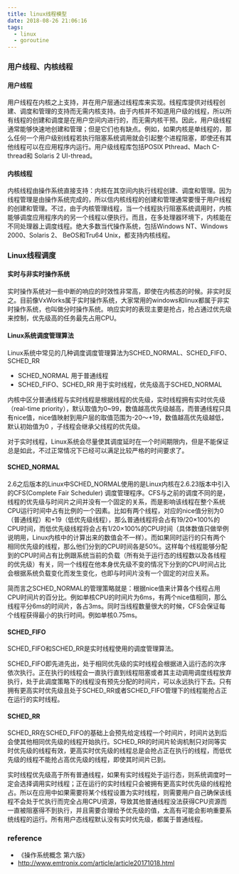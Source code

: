 ```yaml
---
title: linux线程模型
date: 2018-08-26 21:06:16
tags:
  - linux
  - goroutine
---
```


### 用户线程、内核线程

#### 用户线程

用户线程在内核之上支持，并在用户层通过线程库来实现。线程库提供对线程创建、调度和管理的支持而无需内核支持。由于内核并不知道用户级的线程，所以所有线程的创建和调度是在用户空间内进行的，而无需内核干预。因此，用户级线程通常能够快速地创建和管理；但是它们也有缺点。例如，如果内核是单线程的，那么任何一个用户级别线程若执行阻塞系统调用就会引起整个进程阻塞，即使还有其他线程可以在应用程序内运行。用户级线程库包括POSIX Pthread、Mach C-thread和 Solaris 2 UI-thread。

#### 内核线程

内核线程由操作系统直接支持：内核在其空间内执行线程创建、调度和管理。因为线程管理是由操作系统完成的，所以信内核线程的创建和管理通常要慢于用户线程的创建和管理。不过，由于内核管理线程，当一个线程执行阻塞系统调用时，内核能够调度应用程序内的另一个线程以便执行。而且，在多处理器环境下，内核能在不同处理器上调度线程。绝大多数当代操作系统，包括Windows NT、Windows 2000、Solaris 2、 BeOS和Tru64 Unix，都支持内核线程。

### Linux线程调度

#### 实时与非实时操作系统

实时操作系统对一些中断的响应的时效性非常高，即使在内核态的时候。非实时反之。目前像VxWorks属于实时操作系统，大家常用的windows和linux都属于非实时操作系统，也叫做分时操作系统。响应实时的表现主要是抢占，抢占通过优先级来控制，优先级高的任务最先占用CPU。

#### Linux系统调度管理算法

Linux系统中常见的几种调度调度管理算法为SCHED_NORMAL、SCHED_FIFO、SCHED_RR
* SCHED_NORMAL 用于普通线程
* SCHED_FIFO、SCHED_RR 用于实时线程，优先级高于SCHED_NORMAL

内核中区分普通线程与实时线程是根据线程的优先级，实时线程拥有实时优先级（real-time priority），默认取值为0~99，数值越高优先级越高，而普通线程只具有nice值，nice值映射到用户层的取值范围为-20～+19，数值越高优先级越低，默认初始值为0 ，子线程会继承父线程的优先级。

对于实时线程，Linux系统会尽量使其调度延时在一个时间期限内，但是不能保证总是如此，不过正常情况下已经可以满足比较严格的时间要求了。

#### SCHED_NORMAL

2.6之后版本的Linux中SCHED_NORMAL使用的是Linux内核在2.6.23版本中引入的CFS(Complete Fair Scheduler) 调度管理程序。CFS与之前的调度不同的是，线程的优先级与时间片之间并没有一个固定的关系，而是影响该线程在整个系统CPU运行时间中占有比例的一个因素。比如有两个线程，对应的nice值分别为0（普通线程）和+19（低优先级线程），那么普通线程将会占有19/20×100%的CPU时间，而低优先级线程将会占有1/20×100%的CPU时间（具体数值只做举例说明用，Linux内核中的计算出来的数值会不一样）。而如果同时运行的只有两个相同优先级的线程，那么他们分到的CPU时间各是50%。这样每个线程能够分配到的CPU时间占有比例跟系统当前的负载（所有处于运行态的线程数以及各线程的优先级）有关，同一个线程在他本身优先级不变的情况下分到的CPU时间占比会根据系统负载变化而发生变化，也即与时间片没有一个固定的对应关系。

简而言之SCHED_NORMAL的管理策略就是：根据nice值来计算各个线程占用CPU时间片的百分比。例如单核CPU的时间片为6ms，有两个nice值相同，那么线程平分6ms的时间片，各占3ms。同时当线程数量很大的时候，CFS会保证每个线程获得最小的执行时间。例如单核0.75ms。

#### SCHED_FIFO

SCHED_FIFO和SCHED_RR是实时线程使用的调度管理算法。

SCHED_FIFO即先进先出，处于相同优先级的实时线程会根据进入运行态的次序依次执行。正在执行的线程会一直执行直到线程阻塞或者其主动调用调度线程放弃执行，处于此调度策略下的线程没有预先分配的时间片，可以永远执行下去。只有拥有更高实时优先级且处于SCHED_RR或者SCHED_FIFO管理下的线程能抢占正在运行的实时线程。

#### SCHED_RR

SCHED_RR在SCHED_FIFO的基础上会预先给定线程一个时间片，时间片达到后会使其他相同优先级的线程开始执行。SCHED_RR的时间片轮询机制只对同等实时优先级的线程有效，更高实时优先级的线程总是会抢占正在执行的线程，而低优先级的线程不能抢占高优先级的线程，即使其时间片已到。

实时线程优先级高于所有普通线程，如果有实时线程处于运行态，则系统调度时一定会选择调用实时线程；正在运行的实时线程只会被拥有更高实时优先级的线程抢占。所以在应用中如果需要将某个线程设置为实时线程，则需要用户自己确保该线程不会处于忙执行而完全占用CPU资源，导致其他普通线程没法获得CPU资源而一直被阻塞得不到执行，并且需要合理给予优先级的值，太高有可能会影响重要系统线程的运行。所有用户态线程默认没有实时优先级，都属于普通线程。


### reference
* 《操作系统概念 第六版》
* http://www.emtronix.com/article/article20171018.html
